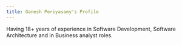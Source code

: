 ```yaml
---
title: Ganesh Periyasamy's Profile
---
```

Having 18+ years of experience in Software Development, Software Architecture and in Business analyst roles.

